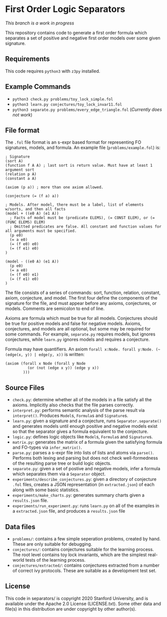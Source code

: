 
# First Order Logic Separators

*This branch is a work in progress*

This repository contains code to generate a first order formula which separates a set of positive and negative first order models over some given signature.

## Requirements

This code requires `python3` with `z3py` installed.

## Example Commands

- `python3 check.py problems/toy_lock_simple.fol`
- `python3 learn.py conjectures/toy_lock_invar11.fol`
- `python3 separate.py problems/every_edge_triangle.fol` (*Currently does not work*)

## File format
The `.fol` file format is an s-expr based format for representing FO signatures, models, and formula. An example file (`problems/example.fol`) is:

```
; Signature
(sort A)
(function f A A) ; last sort is return value. Must have at least 1 argument sort
(relation p A)
(constant a A)

(axiom (p a)) ; more than one axiom allowed.

(conjecture (= (f a) a))

; Models. After model, there must be a label, list of elements w/sorts, and then all facts
(model + ((e0 A) (e1 A))
  ; Facts of model must be (predicate ELEMS), (= CONST ELEM), or (= (FUNC ELEMS) ELEM)
  ; Omitted predicates are false. All constant and function values for all arguments must be specified.
  (p e0)
  (= a e0)
  (= (f e0) e0)
  (= (f e1) e0)
)

(model - ((e0 A) (e1 A))
  (p e0)
  (= a e0)
  (= (f e0) e1)
  (= (f e1) e0)
)
```

The file consists of a series of commands: sort, function, relation, constant, axiom, conjecture, and model. The first four define the components of the signature for the file, and must appear before any axioms, conjectures, or models. Comments are semicolon to end of line.

Axioms are formula which must be true for all models. Conjectures should be true for positive models and false for negative models. Axioms, conjectures, and models are all optional, but some may be required for some commands. For example, `separate.py` requires models, but ignores conjectures, while `learn.py` ignores models and requires a conjecture.

Formula may have quantifiers. An axiom `forall x:Node. forall y:Node. (~(edge(x, y)) | edge(y, x))` is written:

```
(axiom (forall x Node (forall y Node
          (or (not (edge x y)) (edge y x))
        )))
```

## Source Files

- `check.py`: determine whether all of the models in a file satisfy all the axioms. Implicitly also checks that the file parses correctly.
- `interpret.py`: performs semantic analysis of the parse result via `interpret()`. Produces `Model`s, `Formula`s and `Signature`s.
- `learn.py`: given a signature and a conjecture, runs `Separator.separate()` and generates models until enough positive and negative models exist so that the separator gives a formula equivalent to the conjecture.
- `logic.py`: defines logic objects like `Model`s, `Formula`s and `Signature`s.
- `matrix.py`: generates the matrix of a formula given the satisfying formula and FO-types via `infer_matrix()`.
- `parse.py`: parses a s-expr file into lists of lists and atoms via `parse()`. Performs both lexing and parsing but does not check well-formedness of the resulting parse tree or build logic objects.
- `separate.py`: given a set of postive and negative models, infer a formula which separates them via a `Separator` object.
- `experiments/describe_conjectures.py`: given a directory of conjecture `.fol` files, creates a JSON representation (in `extracted.json`) of each along with some basic statistics.
- `experiments/make_charts.py`: generates summary charts given a `results.json` file.
- `experiments/run_experiment.py`: runs `learn.py` on all of the examples in a `extracted.json` file, and produces a `results.json` file

## Data files

- `problems/`: contains a few simple seperation problems, created by hand. These are only suitable for debugging.
- `conjectures/`: contains conjectures suitable for the learning process. The root level contains toy lock invariants, which are the simplest real-world tests of the learning process.
- `conjectures/extracted/`: contains conjectures extracted from a number of correct ivy protocols. These are suitable as a development test set.

## License

This code in separators/ is copyright 2020 Stanford University, and is available under the Apache 2.0 License (LICENSE.txt). Some other data and file(s) in this distribution are under copyright by other author(s).